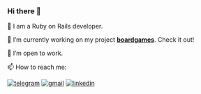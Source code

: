 ### Hi there 👋

:slightly_smiling_face: I am a Ruby on Rails developer.

🔭 I’m currently working on my project [**boardgames**](https://github.com/dr-or/boardgames). Check it out!

👯 I’m open to work.

📫 How to reach me: 

[![telegram](https://img.shields.io/badge/Telegram-2CA5E0?style=for-the-badge&logo=telegram&logoColor=white)](https://t.me/devror1)
[![gmail](https://img.shields.io/badge/Gmail-D14836?style=for-the-badge&logo=gmail&logoColor=white)](mailto:drobinin575@gmail.com)
[![linkedin](https://img.shields.io/badge/LinkedIn-0077B5?style=for-the-badge&logo=linkedin&logoColor=white)](https://www.linkedin.com/in/igor-drobinin-6b6393279/)
